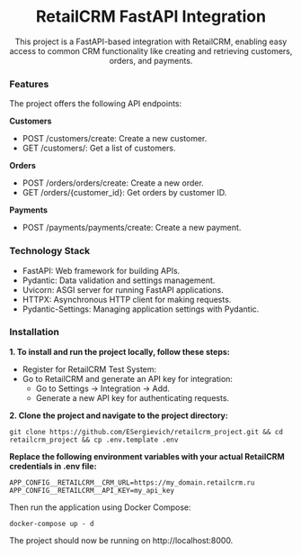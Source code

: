 <div align="center">

<h1>RetailCRM FastAPI Integration</h1>

<p>
This project is a FastAPI-based integration with RetailCRM, enabling easy access to common CRM functionality like creating and retrieving customers, orders, and payments.
</p>

</div>


### Features

The project offers the following API endpoints:

**Customers**
* POST /customers/create: Create a new customer.
* GET /customers/: Get a list of customers.

**Orders**
* POST /orders/orders/create: Create a new order.
* GET /orders/{customer_id}: Get orders by customer ID.

**Payments**
* POST /payments/payments/create: Create a new payment.

### Technology Stack

* FastAPI: Web framework for building APIs.
* Pydantic: Data validation and settings management.
* Uvicorn: ASGI server for running FastAPI applications.
* HTTPX: Asynchronous HTTP client for making requests.
* Pydantic-Settings: Managing application settings with Pydantic.

### Installation
**1. To install and run the project locally, follow these steps:**

- Register for RetailCRM Test System:
- Go to RetailCRM and generate an API key for integration:
  - Go to Settings → Integration → Add.
  - Generate a new API key for authenticating requests.

**2. Clone the project and navigate to the project directory:**

```shell
git clone https://github.com/ESergievich/retailcrm_project.git && cd retailcrm_project && cp .env.template .env
```
**Replace the following environment variables with your actual RetailCRM credentials in .env file:**

```dotenv
APP_CONFIG__RETAILCRM__CRM_URL=https://my_domain.retailcrm.ru
APP_CONFIG__RETAILCRM__API_KEY=my_api_key
```

Then run the application using Docker Compose:

```shell
docker-compose up - d
```

The project should now be running on http://localhost:8000.
